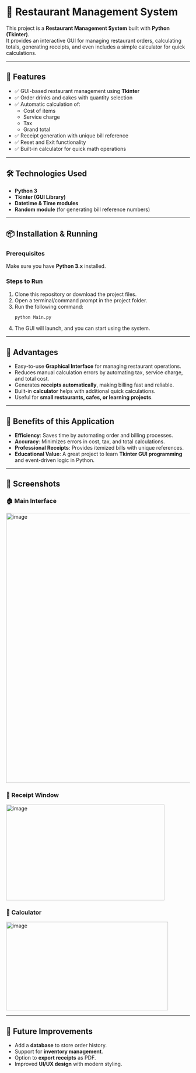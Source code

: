 ﻿# 🍴 Restaurant Management System  

This project is a **Restaurant Management System** built with **Python (Tkinter)**.  
It provides an interactive GUI for managing restaurant orders, calculating totals, generating receipts, and even includes a simple calculator for quick calculations.  

---

## 🚀 Features  
- ✅ GUI-based restaurant management using **Tkinter**  
- ✅ Order drinks and cakes with quantity selection  
- ✅ Automatic calculation of:
  - Cost of items  
  - Service charge  
  - Tax  
  - Grand total  
- ✅ Receipt generation with unique bill reference  
- ✅ Reset and Exit functionality  
- ✅ Built-in calculator for quick math operations  

---

## 🛠️ Technologies Used  
- **Python 3**  
- **Tkinter (GUI Library)**  
- **Datetime & Time modules**  
- **Random module** (for generating bill reference numbers)  

---

## 📦 Installation & Running  

### Prerequisites  
Make sure you have **Python 3.x** installed.  

### Steps to Run  
1. Clone this repository or download the project files.  
2. Open a terminal/command prompt in the project folder.  
3. Run the following command:  
   ```bash
   python Main.py
   ```  
4. The GUI will launch, and you can start using the system.  

---

## 🌟 Advantages  
- Easy-to-use **Graphical Interface** for managing restaurant operations.  
- Reduces manual calculation errors by automating tax, service charge, and total cost.  
- Generates **receipts automatically**, making billing fast and reliable.  
- Built-in **calculator** helps with additional quick calculations.  
- Useful for **small restaurants, cafes, or learning projects**.  

---

## 🎯 Benefits of this Application  
- **Efficiency**: Saves time by automating order and billing processes.  
- **Accuracy**: Minimizes errors in cost, tax, and total calculations.  
- **Professional Receipts**: Provides itemized bills with unique references.  
- **Educational Value**: A great project to learn **Tkinter GUI programming** and event-driven logic in Python.  

---

## 📸 Screenshots  

### 🏠 Main Interface  
<img width="1366" height="739" alt="image" src="https://github.com/user-attachments/assets/f9075eb3-57eb-4034-8872-5e0015ecdfc6" />


### 🧾 Receipt Window  
<img width="434" height="262" alt="image" src="https://github.com/user-attachments/assets/36be1226-6e9c-4974-a0cf-dcd721d8f35a" />
 

### 🔢 Calculator  
<img width="444" height="242" alt="image" src="https://github.com/user-attachments/assets/08443e2a-d31a-430e-a314-f6608df89d0f" />



---

## 📌 Future Improvements  
- Add a **database** to store order history.  
- Support for **inventory management**.  
- Option to **export receipts** as PDF.  
- Improved **UI/UX design** with modern styling.  



